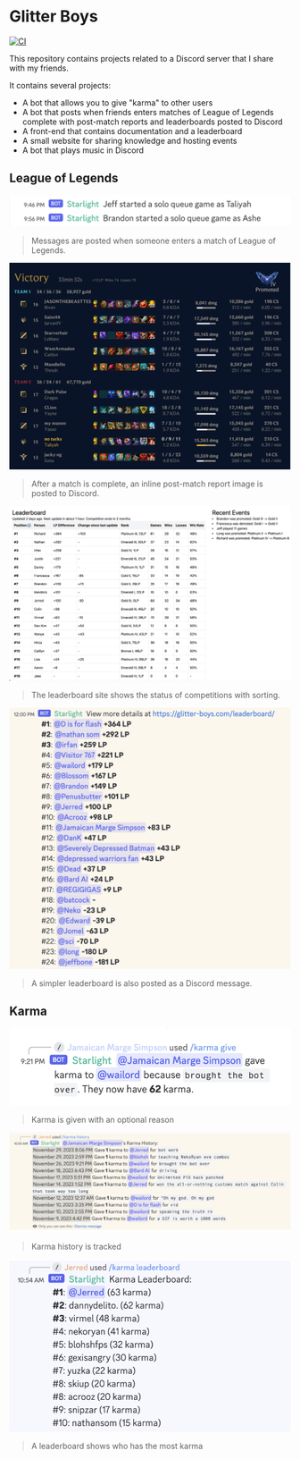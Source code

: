 # Glitter Boys

[![CI](https://github.com/shepherdjerred/glitter-boys/actions/workflows/ci.yml/badge.svg)](https://github.com/shepherdjerred/glitter-boys/actions/workflows/ci.yml)

This repository contains projects related to a Discord server that I share with my friends.

It contains several projects:

- A bot that allows you to give "karma" to other users
- A bot that posts when friends enters matches of League of Legends complete with post-match reports and leaderboards posted to Discord
- A front-end that contains documentation and a leaderboard
- A small website for sharing knowledge and hosting events
- A bot that plays music in Discord

## League of Legends

![Discord message when someone enters a game](./assets/prematch.png)

> Messages are posted when someone enters a match of League of Legends.

![Post-match report when someone finishes a game](./assets/postmatch.png)

> After a match is complete, an inline post-match report image is posted to Discord.

[![The leaderboard site](./assets/leaderboard_site.png)](https://glitter-boys.com/leaderboard/)

> The leaderboard site shows the status of competitions with sorting.

![The leaderboard as a Discord message](./assets/leaderboard_message.png)

> A simpler leaderboard is also posted as a Discord message.

## Karma

![Giving karma](./assets/karma_give.png)

> Karma is given with an optional reason

![Karma history](./assets/karma_history.png)

> Karma history is tracked

![Karma leaderboard](./assets/karma_leaderboard.png)

> A leaderboard shows who has the most karma
